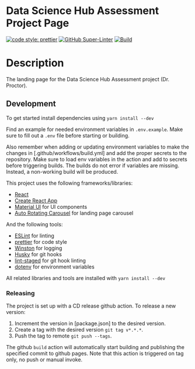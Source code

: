 # Data Science Hub Assessment Project Page

[![code style: prettier](https://img.shields.io/badge/code_style-prettier-ff69b4.svg?style=flat-square)](https://github.com/prettier/prettier)
[![GitHub Super-Linter](https://github.com/ash0x0/assessment-client-frontend/workflows/Lint%20Code%20Base/badge.svg)](https://github.com/marketplace/actions/super-linter)
[![Build](https://github.com/ash0x0/assessment-client-frontend/actions/workflows/build.yml/badge.svg)](https://github.com/ash0x0/assessment-client-frontend/actions/workflows/build.yml)

# Description

The landing page for the Data Science Hub Assessment project (Dr. Proctor).

## Development

To get started install dependencies using `yarn install --dev`

Find an example for needed environment variables in `.env.example`. Make sure to fill out a
`.env` file before starting or building.

Also remember when adding or updating environment variables to make the changes
in [.github/workflows/build.yml] and add the proper secrets to the repository.
Make sure to load env variables in the action and add to secrets
before triggering builds. The builds do not error if variables
are missing. Instead, a non-working build will be produced.

This project uses the following frameworks/libraries:
- [React](https://reactjs.org/)
- [Create React App](https://github.com/facebook/create-react-app)
- [Material UI](https://material-ui.com/) for UI components
- [Auto Rotating Carousel](https://github.com/TeamWertarbyte/material-auto-rotating-carousel)
for landing page carousel

And the following tools:
- [ESLint](https://eslint.org/) for linting 
- [prettier](https://prettier.io/) for code style
- [Winston](https://github.com/winstonjs/winston) for logging
- [Husky](https://github.com/typicode/husky) for git hooks
- [lint-staged](https://github.com/okonet/lint-staged) for git hook linting
- [dotenv](https://github.com/motdotla/dotenv) for environment variables

All related libraries and tools are installed with `yarn install --dev`

### Releasing

The project is set up with a CD release github action. To release a new version:
1. Increment the version in [package.json] to the desired version.
2. Create a tag with the desired version `git tag v*.*.*`.
3. Push the tag to remote `git push --tags`.

The github `build` action will automatically start building and publishing the specified
commit to github pages. Note that this action is triggered on tag only, no push or manual
invoke.

